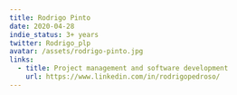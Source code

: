 ```yaml
---
title: Rodrigo Pinto
date: 2020-04-28
indie_status: 3+ years
twitter: Rodrigo_plp
avatar: /assets/rodrigo-pinto.jpg
links:
  - title: Project management and software development
    url: https://www.linkedin.com/in/rodrigopedroso/
---
```

